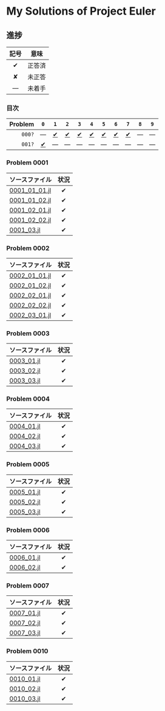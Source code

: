 # My Solutions of Project Euler #

## 進捗 ##

|記号|意味|
|:-:|:-:|
|&#x2714;|正答済|
|&#x2718;|未正答|
|&#x2014;|未着手|

### 目次 ###

|Problem  |`0`|`1`|`2`|`3`|`4`|`5`|`6`|`7`|`8`|`9`|
|-:|:-:|:-:|:-:|:-:|:-:|:-:|:-:|:-:|:-:|:-:|
|   `000?`|&#x2014;|[&#x2714;](#Problem-0001)|[&#x2714;](#Problem-0002)|[&#x2714;](#Problem-0003)|[&#x2714;](#Problem-0004)|[&#x2714;](#Problem-0005)|[&#x2714;](#Problem-0006)|[&#x2714;](#Problem-0007)|&#x2014;|&#x2014;|
|   `001?`|[&#x2714;](#Problem-0010)|&#x2014;|&#x2014;|&#x2014;|&#x2014;|&#x2014;|&#x2014;|&#x2014;|&#x2014;|&#x2014;|
### Problem 0001 ###

|ソースファイル|状況|
|:-|:-:|
|[0001_01_01.jl](Problem0001/0001_01_01.jl)|&#x2714;|
|[0001_01_02.jl](Problem0001/0001_01_02.jl)|&#x2714;|
|[0001_02_01.jl](Problem0001/0001_02_01.jl)|&#x2714;|
|[0001_02_02.jl](Problem0001/0001_02_02.jl)|&#x2714;|
|[0001_03.jl](Problem0001/0001_03.jl)|&#x2714;|

### Problem 0002 ###

|ソースファイル|状況|
|:-|:-:|
|[0002_01_01.jl](Problem0001/0002_01_01.jl)|&#x2714;|
|[0002_01_02.jl](Problem0001/0002_01_02.jl)|&#x2714;|
|[0002_02_01.jl](Problem0001/0002_02_01.jl)|&#x2714;|
|[0002_02_02.jl](Problem0001/0002_02_02.jl)|&#x2714;|
|[0002_03_01.jl](Problem0001/0002_03_01.jl)|&#x2714;|

### Problem 0003 ###

|ソースファイル|状況|
|:-|:-:|
|[0003_01.jl](Problem0001/0003_01.jl)|&#x2714;|
|[0003_02.jl](Problem0001/0003_02.jl)|&#x2714;|
|[0003_03.jl](Problem0001/0003_03.jl)|&#x2714;|

### Problem 0004 ###

|ソースファイル|状況|
|:-|:-:|
|[0004_01.jl](Problem0001/0004_01.jl)|&#x2714;|
|[0004_02.jl](Problem0001/0004_02.jl)|&#x2714;|
|[0004_03.jl](Problem0001/0004_03.jl)|&#x2714;|

### Problem 0005 ###

|ソースファイル|状況|
|:-|:-:|
|[0005_01.jl](Problem0001/0005_01.jl)|&#x2714;|
|[0005_02.jl](Problem0001/0005_02.jl)|&#x2714;|
|[0005_03.jl](Problem0001/0005_03.jl)|&#x2714;|

### Problem 0006 ###

|ソースファイル|状況|
|:-|:-:|
|[0006_01.jl](Problem0001/0006_01.jl)|&#x2714;|
|[0006_02.jl](Problem0001/0006_02.jl)|&#x2714;|

### Problem 0007 ###

|ソースファイル|状況|
|:-|:-:|
|[0007_01.jl](Problem0001/0007_01.jl)|&#x2714;|
|[0007_02.jl](Problem0001/0007_02.jl)|&#x2714;|
|[0007_03.jl](Problem0001/0007_03.jl)|&#x2714;|

### Problem 0010 ###

|ソースファイル|状況|
|:-|:-:|
|[0010_01.jl](Problem0001/0010_01.jl)|&#x2714;|
|[0010_02.jl](Problem0001/0010_02.jl)|&#x2714;|
|[0010_03.jl](Problem0001/0010_03.jl)|&#x2714;|
